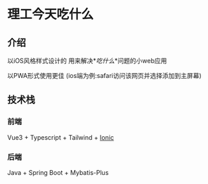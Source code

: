 # 理工今天吃什么

## 介绍
以iOS风格样式设计的
用来解决\**吃什么*\*问题的小web应用

以PWA形式使用更佳
(ios端为例:safari访问该网页并选择添加到主屏幕)

## 技术栈
### 前端
Vue3 + Typescript + Tailwind + [Ionic](https://ionicframework.com/docs/)

### 后端
Java + Spring Boot + Mybatis-Plus

